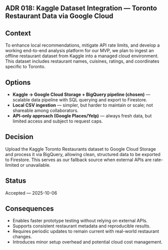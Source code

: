 ## ADR 018: Kaggle Dataset Integration — Toronto Restaurant Data via Google Cloud

## Context
To enhance local recommendations, mitigate API rate limits, and develop a working end-to-end analysis platform for our MVP, we plan to ingest an offline restaurant dataset from Kaggle into a managed cloud environment. This dataset includes restaurant names, cuisines, ratings, and coordinates specific to Toronto.

## Options
- **Kaggle → Google Cloud Storage + BigQuery pipeline (chosen)** — scalable data pipeline with SQL querying and export to Firestore.
- **Local CSV ingestion** — simpler, but harder to maintain or scale; not shareable among collaborators.
- **API-only approach (Google Places/Yelp)** — always fresh data, but limited access and subject to request caps.

## Decision
Upload the Kaggle Toronto Restaurants dataset to Google Cloud Storage and process it via BigQuery, allowing clean, structured data to be exported to Firestore. This serves as our fallback source when external APIs are rate-limited or unavailable.

## Status
Accepted — 2025-10-06

## Consequences
- Enables faster prototype testing without relying on external APIs.
- Supports consistent restaurant metadata and reproducible results.
- Requires periodic updates to remain current with real-world restaurant changes.
- Introduces minor setup overhead and potential cloud cost management.
